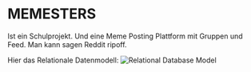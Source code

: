 # MEMESTERS

Ist ein Schulprojekt. Und eine Meme Posting Plattform mit Gruppen und Feed.
Man kann sagen Reddit ripoff.

Hier das Relationale Datenmodell:
![Relational Database Model](https://i.ibb.co/yNn1xXG/Social-db-1.png)
